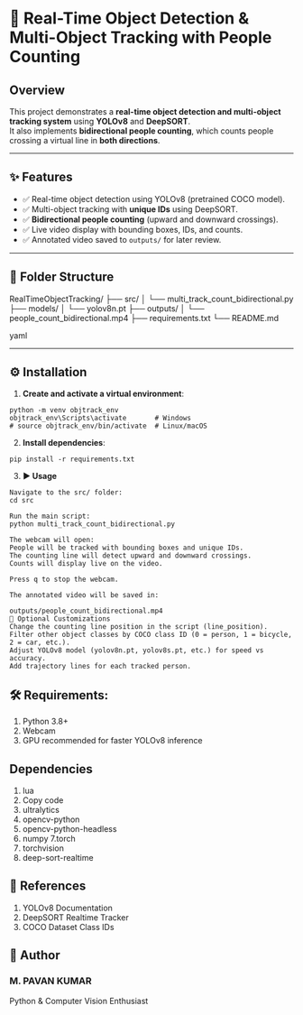 # 🚀 Real-Time Object Detection & Multi-Object Tracking with People Counting

## Overview
This project demonstrates a **real-time object detection and multi-object tracking system** using **YOLOv8** and **DeepSORT**.  
It also implements **bidirectional people counting**, which counts people crossing a virtual line in **both directions**.

---

## ✨ Features
- ✅ Real-time object detection using YOLOv8 (pretrained COCO model).  
- ✅ Multi-object tracking with **unique IDs** using DeepSORT.  
- ✅ **Bidirectional people counting** (upward and downward crossings).  
- ✅ Live video display with bounding boxes, IDs, and counts.  
- ✅ Annotated video saved to `outputs/` for later review.  

---

## 📁 Folder Structure

RealTimeObjectTracking/
├── src/
│ └── multi_track_count_bidirectional.py
├── models/
│ └── yolov8n.pt
├── outputs/
│ └── people_count_bidirectional.mp4
├── requirements.txt
└── README.md

yaml

---

## ⚙️ Installation

1. **Create and activate a virtual environment**:
```
python -m venv objtrack_env
objtrack_env\Scripts\activate       # Windows
# source objtrack_env/bin/activate  # Linux/macOS
```
2. **Install dependencies**:
```
pip install -r requirements.txt
```

3. **▶️ Usage**
```
Navigate to the src/ folder:
cd src

Run the main script:
python multi_track_count_bidirectional.py

The webcam will open:
People will be tracked with bounding boxes and unique IDs.
The counting line will detect upward and downward crossings.
Counts will display live on the video.

Press q to stop the webcam.

The annotated video will be saved in:

outputs/people_count_bidirectional.mp4
🔧 Optional Customizations
Change the counting line position in the script (line_position).
Filter other object classes by COCO class ID (0 = person, 1 = bicycle, 2 = car, etc.).
Adjust YOLOv8 model (yolov8n.pt, yolov8s.pt, etc.) for speed vs accuracy.
Add trajectory lines for each tracked person.
```
## **🛠 Requirements:**
1. Python 3.8+
2. Webcam
3. GPU recommended for faster YOLOv8 inference

## **Dependencies**

1. lua
2. Copy code
3. ultralytics
4. opencv-python
5. opencv-python-headless
6. numpy
7.torch
8. torchvision
9. deep-sort-realtime

## **🔗 References**
1. YOLOv8 Documentation
2. DeepSORT Realtime Tracker
3. COCO Dataset Class IDs

## 👤 Author

### M. PAVAN KUMAR
Python & Computer Vision Enthusiast
